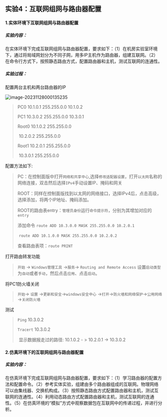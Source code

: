 ## 实验4：互联网组网与路由器配置

#### 1.实体环境下互联网组网与路由器配置

##### 实验内容：

在实体环境下完成互联网组网与路由器配置，要求如下：（1）在机房实验室环境下，通过将局域网划分为不同子网，用多IP主机作为路由器，组建互联网。（2）在命令行方式下，按照静态路由方式，配置路由器和主机，测试互联网的连通性。

##### 实验过程：

配置两台主机和两台路由器的IP

![image-20231128000135235](G:\大三上\网络技术与应用作业\code\配置路由\ip.png)

> PC0     10.1.0.1  255.255.0.0  10.1.0.2
>
> PC1     10.3.0.2  255.255.0.0  10.3.0.1
>
> Root0  10.1.0.2  255.255.0.0  
>
> ​			10.2.0.2  255.255.0.0
>
> Root1  10.2.0.1  255.255.0.0
>
> ​			10.3.0.1  255.255.0.0

配置方法如下:

> PC：在控制面版中打开`网络和共享中心`,选择`修改适配器设置`，打开`以太网`名称的网络连接，双击然后选择`IPv4`手动设置IP、掩码和网关
>
> ROOT：同样在控制面版找到以太网的网络接口，选择IPv4后，点击高级，选择添加，将两个IP地址、掩码添加。
>
> ROOT的路由表entry：`管理员身份`运行`命令提示符`，分别为其增加对应的`entry`
>
> 添加命令 `route ADD 10.3.0.0 MASK 255.255.0.0 10.2.0.1`
>
> ​				`route ADD 10.1.0.0 MASK 255.255.0.0 10.2.0.2`  
>
> 查看路由表项：`route PRINT`

打开路由转发功能

> `开始` -> `Windows管理工具` ->`服务`-> `Routing and Remote Access` 设置`启动类型`为`自动`或者`手动`，然后点击`应用`、点击`启动`。

将PC1防火墙关闭 

> `开始`-> `设置` ->`更新和安全`->`windows安全中心` ->`打开`->`防火墙和网络保护`->`公用网络` ->`关闭防火墙`

测试

> `Ping` 10.3.0.2
>
> `Tracert` 10.3.0.2
>
> ​	显示数据报走过的路径: 10.1.0.2  - > 10.2.0.1 -> 10.3.0.2
>
> 

#### 2.仿真环境下的互联网组网与路由器配置

##### 实验内容：

在仿真环境下完成互联网组网与路由器配置，要求如下：（1）学习路由器的配置方法和配置命令。（2）参考实体实验，组建由多个路由器组成的互联网。物理网络可以由集线器、交换机构成。（3）按照静态路由方式配置路由器和主机，测试互联网的连通性。（4）利用动态路由方式配置路由器和主机，测试互联网的连通性。（5）在仿真环境的“模拟”方式中观察数据包在互联网中的传递过程，并进行分析。